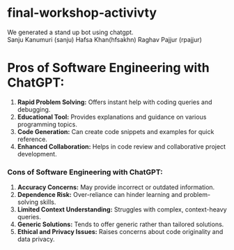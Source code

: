 # final-workshop-activivty
We generated a stand up bot using chatgpt.                                                                                                                                                               
Sanju Kanumuri (sanju) 
Hafsa Khan(hfsakhn) 
Raghav Pajjur (rpajjur)

# Pros of Software Engineering with ChatGPT:
1. **Rapid Problem Solving:** Offers instant help with coding queries and debugging.
2. **Educational Tool:** Provides explanations and guidance on various programming topics.
3. **Code Generation:** Can create code snippets and examples for quick reference.
4. **Enhanced Collaboration:** Helps in code review and collaborative project development.

### Cons of Software Engineering with ChatGPT:
1. **Accuracy Concerns:** May provide incorrect or outdated information.
2. **Dependence Risk:** Over-reliance can hinder learning and problem-solving skills.
3. **Limited Context Understanding:** Struggles with complex, context-heavy queries.
4. **Generic Solutions:** Tends to offer generic rather than tailored solutions.
5. **Ethical and Privacy Issues:** Raises concerns about code originality and data privacy.
